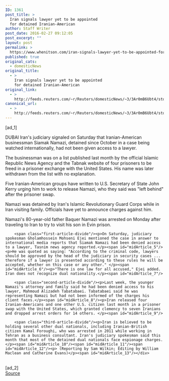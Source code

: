 ```yaml
---
ID: 1361
post_title: >
  Iran signals lawyer yet to be appointed
  for detained Iranian-American
author: Staff Writer
post_date: 2016-02-27 09:12:05
post_excerpt: ""
layout: post
permalink: >
  https://www.whenitson.com/iran-signals-lawyer-yet-to-be-appointed-for-detained-iranian-american/
published: true
original_cats:
  - domesticNews
original_title:
  - >
    Iran signals lawyer yet to be appointed
    for detained Iranian-American
original_link:
  - >
    http://feeds.reuters.com/~r/Reuters/domesticNews/~3/3Ar0mB6Ubt4/story01.htm
canonical_url:
  - >
    http://feeds.reuters.com/~r/Reuters/domesticNews/~3/3Ar0mB6Ubt4/story01.htm
---
```

 [ad_1]
<br><div id="articleText">
<span id="midArticle_start"/>

<span class="focusParagraph" readability="5"><p><span class="articleLocation">DUBAI</span> Iran's judiciary signaled on Saturday that Iranian-American businessman Siamak Namazi, detained since October in a case being watched internationally, had not been given access to a lawyer. </p></span><span id="midArticle_0"/><p>The businessman was on a list published last month by the official Islamic Republic News Agency and the Tabnak website of four prisoners to be freed in a prisoner exchange with the United States. His name was later withdrawn from the list with no explanation.</p><span id="midArticle_1"/><p>Five Iranian-American groups have written to U.S. Secretary of State John Kerry urging him to work to release Namazi, who they said was "left behind" after the prisoner swap.</p><span id="midArticle_2"/><p>Namazi was detained by Iran's Islamic Revolutionary Guard Corps while in Iran visiting family. Officials have yet to announce charges against him.</p><span id="midArticle_3"/><p>Namazi's 80-year-old father Baquer Namazi was arrested on Monday after traveling to Iran to try to visit his son in Evin prison.</p><span id="midArticle_4"/>
        
        <span class="first-article-divide"/><p>On Saturday, judiciary spokesman Gholamhossein Mohseni Ejei mentioned the case in answer to international media reports that Siamak Namazi had been denied access to a lawyer, Tasnim news agency reported.</p><span id="midArticle_5"/><p>He was quoted as saying: "According to the criminal code, lawyers should be approved by the head of the judiciary in security cases ... therefore if a lawyer is presented according to these rules he will be accepted, whether on this case or any other." </p><span id="midArticle_6"/><p>"There is one law for all accused," Ejei added. Iran does not recognize dual nationality.</p><span id="midArticle_7"/>
        
        <span class="second-article-divide"/><p>Last week, the younger Namazi's attorney and family said he had been denied access to his lawyer, Mahmoud Alizadeh Tabatabaei. Tabatabaei said he was representing Namazi but had not been informed of the charges his client faces.</p><span id="midArticle_8"/><p>Iran released four Iranian-Americans and one other U.S. citizen last month in a prisoner swap with the United States, which granted clemency to seven Iranians and dropped arrest orders for 14 others. </p><span id="midArticle_9"/>
        
        <span class="third-article-divide"/><p>Iran is believed to be holding several other dual nationals, including Iranian-British citizen Kamal Foroughi, who was arrested in 2011 while working in Tehran as a business consultant. Iran's judiciary spokesman said this month that most of the detained dual nationals face espionage charges. </p><span id="midArticle_10"/><span id="midArticle_11"/><span id="midArticle_12"/><p> (Reporting by Sam Wilkin; Editing by William Maclean and Catherine Evans)</p><span id="midArticle_13"/></div>
<br>[ad_2]
<br><a href="http://feeds.reuters.com/~r/Reuters/domesticNews/~3/3Ar0mB6Ubt4/story01.htm">Source </a>